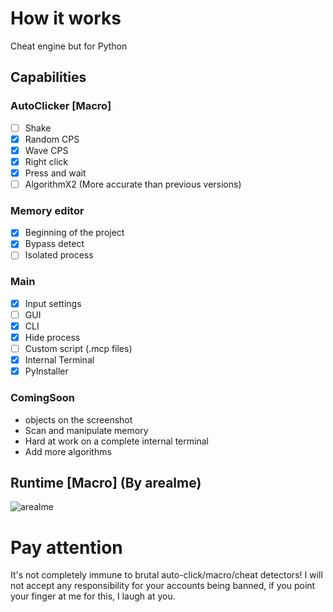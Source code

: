 # How it works
Cheat engine but for Python
## Capabilities
### AutoClicker [Macro]
- [ ] Shake
- [X] Random CPS
- [X] Wave CPS
- [X] Right click
- [X] Press and wait
- [ ] AlgorithmX2 (More accurate than previous versions)

### Memory editor
- [X] Beginning of the project
- [X] Bypass detect
- [ ] Isolated process

### Main
- [X] Input settings
- [ ] GUI
- [X] CLI
- [X] Hide process
- [ ] Custom script (.mcp files)
- [X] Internal Terminal
- [X] PyInstaller

### ComingSoon
+ objects on the screenshot
+ Scan and manipulate memory
+ Hard at work on a complete internal terminal
+ Add more algorithms
## Runtime [Macro] (By arealme)
![arealme](https://github.com/SmaamX/AutoPy/assets/90418723/bd3544dd-2077-4e92-883a-34d8edea943c)
# Pay attention
It's not completely immune to brutal auto-click/macro/cheat detectors!
I will not accept any responsibility for your accounts being banned, if you point your finger at me for this, I laugh at you.

